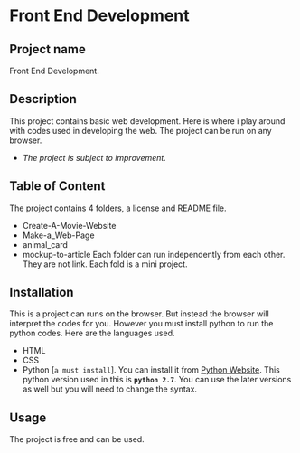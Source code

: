 # Front End Development
## Project name
Front End Development.

## Description
This project contains basic web development. Here is where i play around with codes used in developing the web. The project can be run on any browser.
+ _The project is subject to improvement._

## Table of Content
The project contains 4 folders, a license and README file.
- Create-A-Movie-Website
- Make-a_Web-Page
- animal_card
- mockup-to-article
Each folder can run independently from each other. They are not link. Each fold is a mini project.

## Installation
This is a project can runs on the browser. But instead the browser will interpret the codes for you.
However you must install python to run the python codes.
Here are the languages used.
- HTML
- CSS
- Python [`a must install`]. You can install it from [Python Website](http://python.org/).
This python version used in this is **`python 2.7`**. You can use the later versions as well but you will need to change the syntax.

## Usage
The project is free and can be used.
